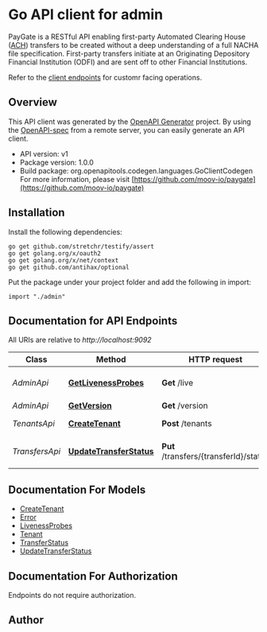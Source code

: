 # Go API client for admin

PayGate is a RESTful API enabling first-party Automated Clearing House ([ACH](https://en.wikipedia.org/wiki/Automated_Clearing_House)) transfers to be created without a deep understanding of a full NACHA file specification. First-party transfers initiate at an Originating Depository Financial Institution (ODFI) and are sent off to other Financial Institutions.

Refer to the [client endpoints](https://moov-io.github.io/paygate/) for customr facing operations.


## Overview
This API client was generated by the [OpenAPI Generator](https://openapi-generator.tech) project.  By using the [OpenAPI-spec](https://www.openapis.org/) from a remote server, you can easily generate an API client.

- API version: v1
- Package version: 1.0.0
- Build package: org.openapitools.codegen.languages.GoClientCodegen
For more information, please visit [https://github.com/moov-io/paygate](https://github.com/moov-io/paygate)

## Installation

Install the following dependencies:

```shell
go get github.com/stretchr/testify/assert
go get golang.org/x/oauth2
go get golang.org/x/net/context
go get github.com/antihax/optional
```

Put the package under your project folder and add the following in import:

```golang
import "./admin"
```

## Documentation for API Endpoints

All URIs are relative to *http://localhost:9092*

Class | Method | HTTP request | Description
------------ | ------------- | ------------- | -------------
*AdminApi* | [**GetLivenessProbes**](docs/AdminApi.md#getlivenessprobes) | **Get** /live | Get Liveness Probes
*AdminApi* | [**GetVersion**](docs/AdminApi.md#getversion) | **Get** /version | Get Version
*TenantsApi* | [**CreateTenant**](docs/TenantsApi.md#createtenant) | **Post** /tenants | Create Tenant
*TransfersApi* | [**UpdateTransferStatus**](docs/TransfersApi.md#updatetransferstatus) | **Put** /transfers/{transferId}/status | Update Transfer status


## Documentation For Models

 - [CreateTenant](docs/CreateTenant.md)
 - [Error](docs/Error.md)
 - [LivenessProbes](docs/LivenessProbes.md)
 - [Tenant](docs/Tenant.md)
 - [TransferStatus](docs/TransferStatus.md)
 - [UpdateTransferStatus](docs/UpdateTransferStatus.md)


## Documentation For Authorization

 Endpoints do not require authorization.



## Author



